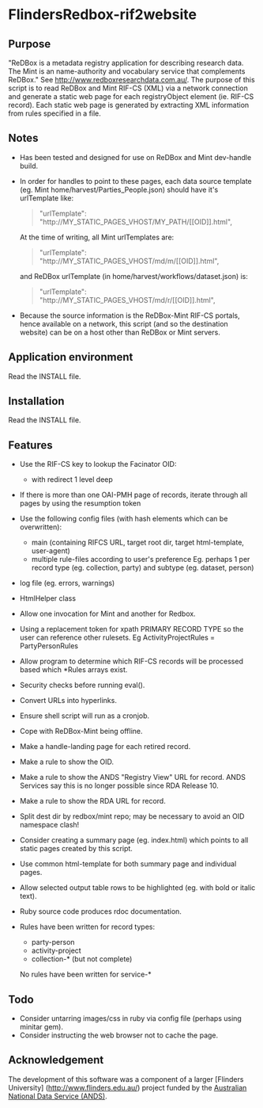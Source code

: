 FlindersRedbox-rif2website
=========================

Purpose
-------
"ReDBox is a metadata registry application for describing research data.
The Mint is an name-authority and vocabulary service that complements ReDBox."
See http://www.redboxresearchdata.com.au/. The purpose of this script is
to read ReDBox and Mint RIF-CS (XML) via a network connection and generate a
static web page for each registryObject element (ie. RIF-CS record). Each
static web page is generated by extracting XML information from rules
specified in a file.

Notes
-----
- Has been tested and designed for use on ReDBox and Mint dev-handle build.
- In order for handles to point to these pages, each data source template
  (eg. Mint home/harvest/Parties_People.json) should have it's urlTemplate like:
  > "urlTemplate": "http://MY_STATIC_PAGES_VHOST/MY_PATH/[[OID]].html",

  At the time of writing, all Mint urlTemplates are:
  > "urlTemplate": "http://MY_STATIC_PAGES_VHOST/md/m/[[OID]].html",

  and ReDBox urlTemplate (in home/harvest/workflows/dataset.json) is:
  > "urlTemplate": "http://MY_STATIC_PAGES_VHOST/md/r/[[OID]].html",
- Because the source information is the ReDBox-Mint RIF-CS portals, hence
  available on a network, this script (and so the destination website)
  can be on a host other than ReDBox or Mint servers.

Application environment
-----------------------
Read the INSTALL file.

Installation
------------
Read the INSTALL file.

Features
--------
- Use the RIF-CS key to lookup the Facinator OID:
  * with redirect 1 level deep
- If there is more than one OAI-PMH page of records, iterate through all pages by using the resumption token
- Use the following config files (with hash elements which can be overwritten):
  * main (containing RIFCS URL, target root dir, target html-template, user-agent)
  * multiple rule-files according to user's preference Eg. perhaps 1 per record type (eg. collection, party) and subtype (eg. dataset, person)
- log file (eg. errors, warnings)
- HtmlHelper class
- Allow one invocation for Mint and another for Redbox.
- Using a replacement token for xpath PRIMARY RECORD TYPE so the user
  can reference other rulesets. Eg ActivityProjectRules = PartyPersonRules
- Allow program to determine which RIF-CS records will be processed based
  which *Rules arrays exist.
- Security checks before running eval().
- Convert URLs into hyperlinks.
- Ensure shell script will run as a cronjob.
- Cope with ReDBox-Mint being offline.
- Make a handle-landing page for each retired record.
- Make a rule to show the OID.
- Make a rule to show the ANDS "Registry View" URL for record. ANDS Services say this is no longer possible since RDA Release 10.
- Make a rule to show the RDA URL for record.
- Split dest dir by redbox/mint repo; may be necessary to avoid an OID namespace clash!
- Consider creating a summary page (eg. index.html) which points to all
  static pages created by this script.
- Use common html-template for both summary page and individual pages.
- Allow selected output table rows to be highlighted (eg. with bold or italic text).
- Ruby source code produces rdoc documentation.
- Rules have been written for record types:
  * party-person
  * activity-project
  * collection-* (but not complete)

  No rules have been written for service-* 

Todo
----
- Consider untarring images/css in ruby via config file (perhaps using minitar gem).
- Consider instructing the web browser not to cache the page.

Acknowledgement
---------------
The development of this software was a component of a larger [Flinders University]
(http://www.flinders.edu.au/) project funded by the [Australian National Data
Service (ANDS)](http://ands.org.au).

